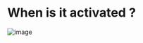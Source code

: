 # When is it activated ?

![image](https://github.com/jmetzger/training-git/assets/1933318/49a411ef-04c4-4bc6-8893-e173da5504f9)
